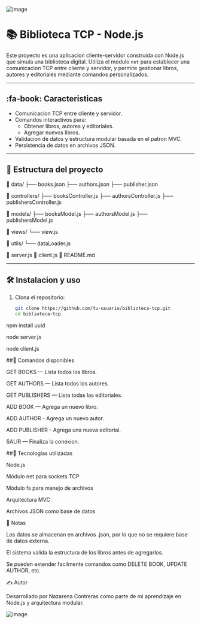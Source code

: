![image](https://github.com/user-attachments/assets/dbcc25c3-5bb3-4eb6-ad76-bcec1c42eca4)

# 📚 Biblioteca TCP - Node.js

Este proyecto es una aplicacion cliente-servidor construida con Node.js que simula una biblioteca digital. Utiliza el modulo `net` para establecer una comunicacion TCP entre cliente y servidor, y permite gestionar libros, autores y editoriales mediante comandos personalizados.

---

## :fa-book: Caracteristicas

- Comunicacion TCP entre cliente y servidor.
- Comandos interactivos para:
  - Obtener libros, autores y editoriales.
  - Agregar nuevos libros.
- Validacion de datos y estructura modular basada en el patron MVC.
- Persistencia de datos en archivos JSON.

---

## 🧱 Estructura del proyecto
📁 data/ ├── books.json ├── authors.json ├── publisher.json

📁 controllers/ ├── booksController.js ├── authorsController.js ├── publishersController.js

📁 models/ ├── booksModel.js ├── authorsModel.js ├── publishersModel.js

📁 views/ └── view.js

📁 utils/ └── dataLoader.js

📄 server.js 📄 client.js 📄 README.md


---

## 🛠️ Instalacion y uso

1. Clona el repositorio:
   ```bash
   git clone https://github.com/tu-usuario/biblioteca-tcp.git
   cd biblioteca-tcp

npm install uuid

node server.js

node client.js


##💬 Comandos disponibles

GET BOOKS — Lista todos los libros.

GET AUTHORS — Lista todos los autores.

GET PUBLISHERS — Lista todas las editoriales.

ADD BOOK — Agrega un nuevo libro.

ADD AUTHOR - Agrega un nuevo autor.

ADD PUBLISHER - Agrega una nueva editorial.

SALIR — Finaliza la conexion.


##🧠 Tecnologías utilizadas

Node.js

Módulo net para sockets TCP

Módulo fs para manejo de archivos

Arquitectura MVC

Archivos JSON como base de datos

📌 Notas

Los datos se almacenan en archivos .json, por lo que no se requiere base de datos externa.

El sistema valida la estructura de los libros antes de agregarlos.

Se pueden extender facilmente comandos como DELETE BOOK, UPDATE AUTHOR, etc.

✍️ Autor

Desarrollado por Nazarena Contreras como parte de mi aprendizaje en Node.js y arquitectura modular.

![image](https://github.com/user-attachments/assets/73471130-b278-46ef-9680-96cba409a01a)

